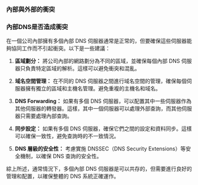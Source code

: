 

### 內部與外部的衝突



### 內部DNS是否造成衝突

在一個公司內部擁有多個內部 DNS 伺服器通常是正常的，但要確保這些伺服器能夠協同工作而不引起衝突。以下是一些建議：

1. **區域劃分：** 將公司內部的網路劃分為不同的區域，並確保每個內部 DNS 伺服器只負責特定區域的解析。這樣可以避免衝突和混亂。

2. **域名空間管理：** 在不同的 DNS 伺服器之間進行域名空間的管理，確保每個伺服器擁有獨立的區域和主機名管理。避免重複的主機名和域名。

3. **DNS Forwarding：** 如果有多個 DNS 伺服器，可以配置其中一些伺服器作為其他伺服器的轉發器。這樣，其中一個伺服器可以處理外部查詢，而其他伺服器只需要處理內部查詢。

4. **同步設定：** 如果有多個 DNS 伺服器，確保它們之間的設定和資料同步。這樣可以確保一致性，避免查詢時的不一致情況。

5. **DNS 層級的安全性：** 考慮實施 DNSSEC（DNS Security Extensions）等安全機制，以確保 DNS 查詢的安全性。

綜上所述，通常情況下，多個內部 DNS 伺服器是可以共存的，但需要進行良好的管理和配置，以確保整體的 DNS 系統正確運作。

